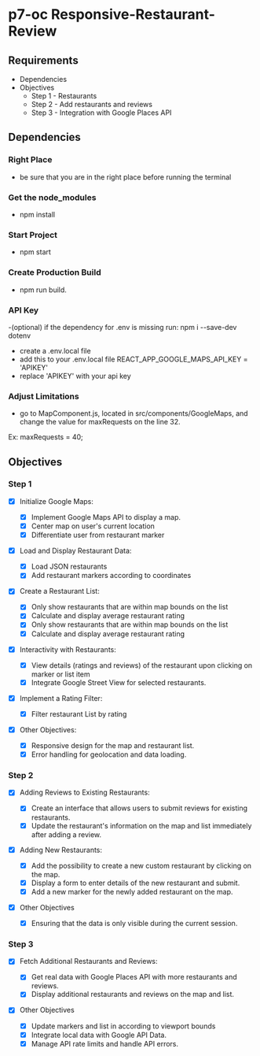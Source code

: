 # p7-oc Responsive-Restaurant-Review

## Requirements

- Dependencies
- Objectives
  - Step 1 - Restaurants
  - Step 2 - Add restaurants and reviews
  - Step 3 - Integration with Google Places API

## Dependencies

### Right Place

- be sure that you are in the right place before running the terminal

### Get the node_modules

- npm install

### Start Project

- npm start

### Create Production Build

- npm run build.

### API Key

-(optional) if the dependency for .env is missing run: npm i --save-dev dotenv

- create a .env.local file
- add this to your .env.local file REACT_APP_GOOGLE_MAPS_API_KEY = 'APIKEY'
- replace 'APIKEY' with your api key

### Adjust Limitations

- go to MapComponent.js, located in src/components/GoogleMaps, and change the value for maxRequests on the line 32.

Ex: maxRequests = 40;

## Objectives

### Step 1

- [x] Initialize Google Maps:

  - [x] Implement Google Maps API to display a map.
  - [x] Center map on user's current location
  - [x] Differentiate user from restaurant marker

- [x] Load and Display Restaurant Data:
  - [x] Load JSON restaurants
  - [x] Add restaurant markers according to coordinates
- [x] Create a Restaurant List:

  - [x] Only show restaurants that are within map bounds on the list
  - [x] Calculate and display average restaurant rating
  - [x] Only show restaurants that are within map bounds on the list
  - [x] Calculate and display average restaurant rating

- [x] Interactivity with Restaurants:

  - [x] View details (ratings and reviews) of the restaurant upon clicking on marker or list item
  - [x] Integrate Google Street View for selected restaurants.

- [x] Implement a Rating Filter:

  - [x] Filter restaurant List by rating

- [x] Other Objectives:
  - [x] Responsive design for the map and restaurant list.
  - [x] Error handling for geolocation and data loading.

### Step 2

- [x] Adding Reviews to Existing Restaurants:

  - [x] Create an interface that allows users to submit reviews for existing restaurants.
  - [x] Update the restaurant's information on the map and list immediately after adding a review.

- [x] Adding New Restaurants:
  - [x] Add the possibility to create a new custom restaurant by clicking on the map.
  - [x] Display a form to enter details of the new restaurant and submit.
  - [x] Add a new marker for the newly added restaurant on the map.
- [x] Other Objectives
  - [x] Ensuring that the data is only visible during the current session.

### Step 3

- [x] Fetch Additional Restaurants and Reviews:

  - [x] Get real data with Google Places API with more restaurants and reviews.
  - [x] Display additional restaurants and reviews on the map and list.

- [x] Other Objectives
  - [x] Update markers and list in according to viewport bounds
  - [x] Integrate local data with Google API Data.
  - [x] Manage API rate limits and handle API errors.
